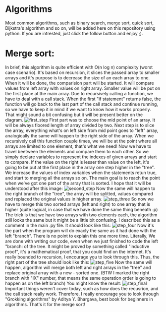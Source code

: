 ﻿# Algorithms

 Most common algorithms, such as binary search, merge sort, quick sort, Dijkstra's algorithm and so on, will be added here on this repository using python.
 If you are intrested, just click the follow button and enjoy ;). 
 
 # Merge sort:
 In brief, this algorithm is quite efficient with O(n log n) complexity (worst case scenario). It's based on recursion, it slices the passed array to smaller arrays
 and it's purpose is to decrease the size of an each array to one. When it will be done, the comparision part will be started. It will compare values from left array 
 with values on right array. Smaller value will be put on the first place at the main array. Due to recursively calling a function, we have to deal with a call stack. 
 When the first "if statement" returns false, the function will go back to the last part of the call stack and continue running, so we have to keep it in mind if we want
 to know how it works properly. That might sound a bit confusing but it will be present better on the diagram.
![first_step](https://user-images.githubusercontent.com/79079000/115121259-f0a05800-9fb1-11eb-9d66-29b80ff094cb.png)
First part was to choose the mid point of an array. It will be always floored length of array divided by two. Next step is to slice the array, everything what's on left side
from mid point goes to "left" array, analogically the same will happen to the right side of the array. When we recursively call this function couple times, we will be
at the point where all arrays are limited to one element, that's what we need! Now we have to travel beetween the elements and compare them to each other. 
So we simply declare variables to represent the indexes of given arrays and start to compare. If the value on the right is lesser than value on the left, it's going to 
be put at the first place in the array one step higher in the "tree". We increase the values of index variables when the statements retun true, and start to merging 
all the arrays so on. 
The main goal is to reach the point when we've got one part of the array that is sorted. I hope that it will be understood after this image:
![second_step](https://user-images.githubusercontent.com/79079000/115121555-a61fdb00-9fb3-11eb-8a6a-da518c80586e.png)
Now the same will happen to the right branch of the "tree", the array will be splitted, values compared and replaced the original values in higher array. 
![step_three](https://user-images.githubusercontent.com/79079000/115122426-32cc9800-9fb8-11eb-88dc-9afa83569c70.png)
So now we have to merge this two sorted arrays (left and right) to one array that is higher (quite logical, in case that we have done the same thing beneath :p)
The trick is that we have two arrays with two elements each, the algorithm still looks the same but it might be a little bit confusing. I described this as a comment in 
the main .py file. 
It should look like this:
![step_four](https://user-images.githubusercontent.com/79079000/115122396-0f095200-9fb8-11eb-99d4-a91a515eb937.png)
Now it's the part when the program will do exacly the same as it had done with the left "branch". There is no point to explain this one more time. Literally,
We are done with writing our code, even when we just finished to code the left "branch: of the tree. It might be proved by something called "inductive proof", it's a mathematical
proof, that you could find on the internet. It's really bounded to recursion, I encourage you to look through this.
Thus, the right part of the tree should look like this:
![step_five](https://user-images.githubusercontent.com/79079000/115122616-1ed56600-9fb9-11eb-9d36-c5d45bf38d1c.png)
Now the same will happen, algorithm will merge both left and right arrays in the "tree" and replace original array with a new - sorted one. 
(BTW I marked the right branch with "IX" number, that means the same operation order is going to happen as on the left branch)
You might know the result:
![step_final](https://user-images.githubusercontent.com/79079000/115122793-17628c80-9fba-11eb-96e0-0496e69f9b2e.png)
Important things weren't cover today, such as how does the recusrion, and the call stack really work. Therefore, I really encourage you to look through 
"Grokking algorithms" by Aditya Y. Bhargava, best book for beginners in algorithms. 
That's it for the merge sort!



